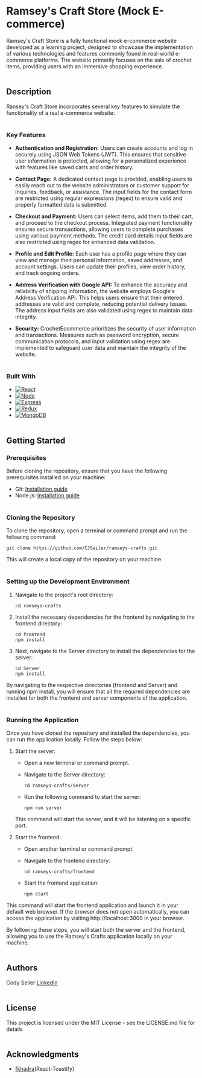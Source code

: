 # Ramsey's Craft Store (Mock E-commerce)

Ramsey's Craft Store is a fully functional mock e-commerce website developed as a learning project, designed to showcase the implementation of various technologies and features commonly found in real-world e-commerce platforms. The website primarily focuses on the sale of crochet items, providing users with an immersive shopping experience.<br></br>

## Description

Ransey's Craft Store incorporates several key features to simulate the functionality of a real e-commerce website:
<br></br>

### Key Features

* **Authentication and Registration:** Users can create accounts and log in securely using JSON Web Tokens (JWT). This ensures that sensitive user information is protected, allowing for a personalized experience with features like saved carts and order history.

* **Contact Page:** A dedicated contact page is provided, enabling users to easily reach out to the website administrators or customer support for inquiries, feedback, or assistance. The input fields for the contact form are restricted using regular expressions (regex) to ensure valid and properly formatted data is submitted.

* **Checkout and Payment:** Users can select items, add them to their cart, and proceed to the checkout process. Integrated payment functionality ensures secure transactions, allowing users to complete purchases using various payment methods. The credit card details input fields are also restricted using regex for enhanced data validation.

* **Profile and Edit Profile:** Each user has a profile page where they can view and manage their personal information, saved addresses, and account settings. Users can update their profiles, view order history, and track ongoing orders.

* **Address Verification with Google API:** To enhance the accuracy and reliability of shipping information, the website employs Google's Address Verification API. This helps users ensure that their entered addresses are valid and complete, reducing potential delivery issues. The address input fields are also validated using regex to maintain data integrity.

* **Security:** CrochetEcommerce prioritizes the security of user information and transactions. Measures such as password encryption, secure communication protocols, and input validation using regex are implemented to safeguard user data and maintain the integrity of the website.
<br></br>

### Built With

* [![React][React.js]][React-url]
* [![Node][Node.js]][Node-url]
* [![Express][Express]][Express-url]
* [![Redux][Redux]][Redux-url]
* [![MongoDB][MongoDB]][MongoDB-url]
<br></br>

## Getting Started

### Prerequisites

Before cloning the repository, ensure that you have the following prerequisites installed on your machine:

   * Git: [Installation guide](https://git-scm.com/book/en/v2/Getting-Started-Installing-Git)
   * Node.js: [Installation guide](https://nodejs.org/en)
<br></br>

### Cloning the Repository

To clone the repository, open a terminal or command prompt and run the following command:

   ```
   git clone https://github.com/CJSeiler/ramseys-crafts.git
   ```

This will create a local copy of the repository on your machine.
<br></br>

### Setting up the Development Environment

   1. Navigate to the project's root directory:
    
      ```
      cd ramseys-crafts
      ```

   2. Install the necessary dependencies for the frontend by navigating to the frontend directory:

        ```
        cd frontend
        npm install
        ```

   3. Next, navigate to the Server directory to install the dependencies for the server:

        ```
        cd Server
        npm install
        ```

By navigating to the respective directories (frontend and Server) and running npm install, you will ensure that all the required dependencies are installed for both the frontend and server components of the application.
<br></br>

### Running the Application

Once you have cloned the repository and installed the dependencies, you can run the application locally. Follow the steps below:

   1. Start the server:

       * Open a new terminal or command prompt.

       * Navigate to the Server directory:

          ```
          cd ramseys-crafts/Server
          ```

       * Run the following command to start the server:
          ```
          npm run server
          ```

       This command will start the server, and it will be listening on a specific port.

  2. Start the frontend:

      * Open another terminal or command prompt.
      * Navigate to the frontend directory:

          ```
          cd ramseys-crafts/frontend
          ```

      * Start the frontend application:

          ```
          npm start
          ```

   This command will start the frontend application and launch it in your default web browser. If the browser does not open automatically,    you can access the application by visiting http://localhost:3000 in your browser.

By following these steps, you will start both the server and the frontend, allowing you to use the Ramsey's Crafts application locally on your machine.
<br></br>


## Authors

Cody Seiler
[LinkedIn](https://www.linkedin.com/in/cody-seiler/)
<br></br>

## License

This project is licensed under the MIT License - see the LICENSE.md file for details
<br></br>

## Acknowledgments
* [fkhadra](https://github.com/fkhadra/react-toastify)(React-Toastify)

[React.js]: https://img.shields.io/badge/React-20232A?style=for-the-badge&logo=react&logoColor=61DAFB
[React-url]: https://reactjs.org/
[Node.js]: https://img.shields.io/badge/Node.js-20232A?style=for-the-badge&logo=node.js
[Node-url]: https://nodejs.org/en
[Express]: https://img.shields.io/badge/Express.js-20232A?style=for-the-badge&logo=express
[Express-url]: https://expressjs.com/
[Redux]: https://img.shields.io/badge/Redux-8a8a8a?style=for-the-badge&logo=redux&logoColor=764abc
[Redux-url]: https://redux.js.org/
[MongoDB]: https://img.shields.io/badge/MongoDB-00684a?style=for-the-badge&logo=MongoDB
[MongoDB-url]: https://www.mongodb.com/
